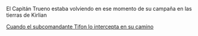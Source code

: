 El Capitán Trueno estaba volviendo en ese momento de su campaña en las tierras de Kirlian

[Cuando el subcomandante Tifon lo intercepta en su camino](capitan/subcomandante-tifon/subcomandante-tifon.md)
